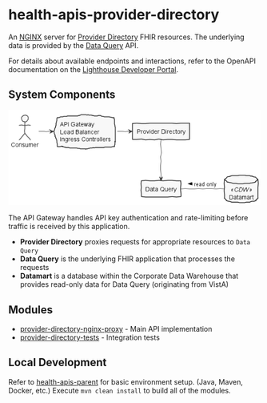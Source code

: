 # health-apis-provider-directory

An [NGINX](https://www.nginx.com) server for
[Provider Directory](http://hl7.org/fhir/us/davinci-pdex-plan-net/index.html) FHIR resources.
The underlying data is provided by the [Data Query](https://github.com/department-of-veterans-affairs/health-apis-data-query) API.

For details about available endpoints and interactions, refer to the
OpenAPI documentation on the
[Lighthouse Developer Portal](https://sandbox-api.va.gov/services/provider-directory/v0/r4/openapi.json).

## System Components

![components](src/plantuml/components.png)

The API Gateway handles API key authentication and rate-limiting before traffic is received by this application.

- **Provider Directory** proxies requests for appropriate resources to `Data Query`
- **Data Query** is the underlying FHIR application that processes the requests
- **Datamart** is a database within the Corporate Data Warehouse that provides
  read-only data for Data Query (originating from VistA)

## Modules

- [provider-directory-nginx-proxy](provider-directory-nginx-proxy/README.md) - Main API implementation
- [provider-directory-tests](provider-directory-tests/README.md) - Integration tests

## Local Development

Refer to [health-apis-parent](https://github.com/department-of-veterans-affairs/health-apis-parent)
for basic environment setup. (Java, Maven, Docker, etc.)
Execute `mvn clean install` to build all of the modules.
